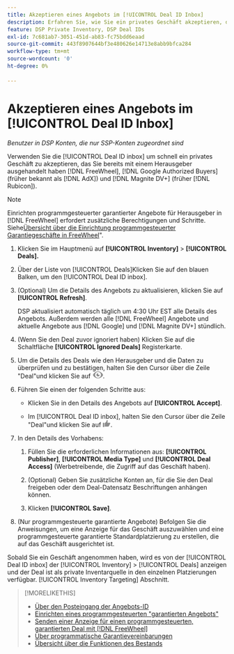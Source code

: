 ```yaml
---
title: Akzeptieren eines Angebots im [!UICONTROL Deal ID Inbox]
description: Erfahren Sie, wie Sie ein privates Geschäft akzeptieren, das Sie bereits mit einem Herausgeber ausgehandelt haben in [!DNL FreeWheel], [!DNL Google Authorized Buyers] (früher bekannt als [!DNL AdX]), and [!DNL Magnite DV+] (früher [!DNL Rubicon]) über den Posteingang der Angebots-ID.
feature: DSP Private Inventory, DSP Deal IDs
exl-id: 7c681ab7-3051-451d-ab83-fc75bdd6eaad
source-git-commit: 443f8907644bf3e480626e14713e8abb9bfca284
workflow-type: tm+mt
source-wordcount: '0'
ht-degree: 0%

---
```


# Akzeptieren eines Angebots im [!UICONTROL Deal ID Inbox]

*Benutzer in DSP Konten, die nur SSP-Konten zugeordnet sind*

Verwenden Sie die [!UICONTROL Deal ID inbox] um schnell ein privates Geschäft zu akzeptieren, das Sie bereits mit einem Herausgeber ausgehandelt haben [!DNL FreeWheel], [!DNL Google Authorized Buyers] (früher bekannt als [!DNL AdX]) und [!DNL Magnite DV+] (früher [!DNL Rubicon]).

>[!NOTE]
>
>Einrichten programmgesteuerter garantierter Angebote für Herausgeber in [!DNL FreeWheel] erfordert zusätzliche Berechtigungen und Schritte. Siehe[Übersicht über die Einrichtung programmgesteuerter Garantiegeschäfte in FreeWheel](freewheel-overview.md)&quot;.

1. Klicken Sie im Hauptmenü auf **[!UICONTROL Inventory]** > **[!UICONTROL Deals].**

1. Über der Liste von [!UICONTROL Deals]Klicken Sie auf den blauen Balken, um den [!UICONTROL Deal ID inbox].

1. (Optional) Um die Details des Angebots zu aktualisieren, klicken Sie auf **[!UICONTROL Refresh]**.

   DSP aktualisiert automatisch täglich um 4:30 Uhr EST alle Details des Angebots. Außerdem werden alle [!DNL FreeWheel] Angebote und aktuelle Angebote aus [!DNL Google] und [!DNL Magnite DV+] stündlich.

1. (Wenn Sie den Deal zuvor ignoriert haben) Klicken Sie auf die Schaltfläche **[!UICONTROL Ignored Deals]** Registerkarte.

1. Um die Details des Deals wie den Herausgeber und die Daten zu überprüfen und zu bestätigen, halten Sie den Cursor über die Zeile &quot;Deal&quot;und klicken Sie auf ![Überprüfen](/help/dsp/assets/review.png).

1. Führen Sie einen der folgenden Schritte aus:

   * Klicken Sie in den Details des Angebots auf **[!UICONTROL Accept]**.

   * Im [!UICONTROL Deal ID inbox], halten Sie den Cursor über die Zeile &quot;Deal&quot;und klicken Sie auf ![Accept](/help/dsp/assets/accept.png).

1. In den Details des Vorhabens:
   1. Füllen Sie die erforderlichen Informationen aus: **[!UICONTROL Publisher]**, **[!UICONTROL Media Type]** und **[!UICONTROL Deal Access]** (Werbetreibende, die Zugriff auf das Geschäft haben).
   1. (Optional) Geben Sie zusätzliche Konten an, für die Sie den Deal freigeben oder dem Deal-Datensatz Beschriftungen anhängen können.

   1. Klicken **[!UICONTROL Save]**.

1. (Nur programmgesteuerte garantierte Angebote) Befolgen Sie die Anweisungen, um eine Anzeige für das Geschäft auszuwählen und eine programmgesteuerte garantierte Standardplatzierung zu erstellen, die auf das Geschäft ausgerichtet ist.

Sobald Sie ein Geschäft angenommen haben, wird es von der [!UICONTROL Deal ID inbox] der [!UICONTROL Inventory] > [!UICONTROL Deals] anzeigen und der Deal ist als private Inventarquelle in den einzelnen Platzierungen verfügbar. [!UICONTROL Inventory Targeting] Abschnitt.

>[!MORELIKETHIS]
>
>* [Über den Posteingang der Angebots-ID](deal-id-inbox-about.md)
>* [Einrichten eines programmgesteuerten &quot;garantierten Angebots&quot;](programmatic-guaranteed-set-up.md)
>* [Senden einer Anzeige für einen programmgesteuerten, garantierten Deal mit [!DNL FreeWheel]](freewheel-submit.md)
>* [Über programmatische Garantievereinbarungen](programmatic-guaranteed-about.md)
>* [Übersicht über die Funktionen des Bestands](inventory-overview.md)

